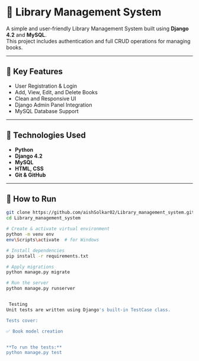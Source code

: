 # 📘 Library Management System

A simple and user-friendly Library Management System built using **Django 4.2** and **MySQL**.  
This project includes authentication and full CRUD operations for managing books.

---

## 🔹 Key Features

- User Registration & Login
- Add, View, Edit, and Delete Books
- Clean and Responsive UI
- Django Admin Panel Integration
- MySQL Database Support

---

## 🔧 Technologies Used

- **Python**
- **Django 4.2**
- **MySQL**
- **HTML, CSS**
- **Git & GitHub**

---

## 🚀 How to Run

```bash
git clone https://github.com/aishSolkar02/Library_management_system.git
cd Library_management_system

# Create & activate virtual environment
python -m venv env
env\Scripts\activate  # for Windows

# Install dependencies
pip install -r requirements.txt

# Apply migrations
python manage.py migrate

# Run the server
python manage.py runserver


 Testing
Unit tests are written using Django's built-in TestCase class.

Tests cover:

✅ Book model creation


**To run the tests:**
python manage.py test
